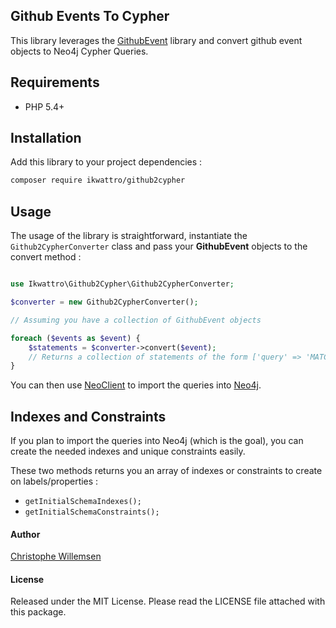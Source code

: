 ## Github Events To Cypher

This library leverages the [GithubEvent](https://github.com/ikwattro/github-event) library and convert github event objects
to Neo4j Cypher Queries.

## Requirements

* PHP 5.4+

## Installation

Add this library to your project dependencies :

```bash
composer require ikwattro/github2cypher
```

## Usage

The usage of the library is straightforward, instantiate the `Github2CypherConverter` class and pass your **GithubEvent** objects
to the convert method :

```php

use Ikwattro\Github2Cypher\Github2CypherConverter;

$converter = new Github2CypherConverter();

// Assuming you have a collection of GithubEvent objects

foreach ($events as $event) {
    $statements = $converter->convert($event);
    // Returns a collection of statements of the form ['query' => 'MATCH xxx...', 'params' => ['p1' => 'v1', 'p2' => 'v2', ..]
}
```

You can then use [NeoClient](https://github.com/neoxygen/neo4j-neoclient) to import the queries into [Neo4j](http://neo4j.com).

##  Indexes and Constraints

If you plan to import the queries into Neo4j (which is the goal), you can create the needed indexes and unique constraints easily.

These two methods returns you an array of indexes or constraints to create on labels/properties :

* `getInitialSchemaIndexes();`
* `getInitialSchemaConstraints();`


#### Author

[Christophe Willemsen](https://twitter.com/ikwattro) 

#### License

Released under the MIT License. Please read the LICENSE file attached with this package.